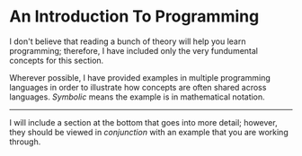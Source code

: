 # An Introduction To Programming

I don't believe that reading a bunch of theory will help you learn programming; therefore, I have included only the very fundumental concepts for this section.

Wherever possible, I have provided examples in multiple programming languages in order to illustrate how concepts are often shared across languages. *Symbolic* means the example is in mathematical notation.

---

I will include a section at the bottom that goes into more detail; however, they should be viewed in *conjunction* with an example that you are working through.